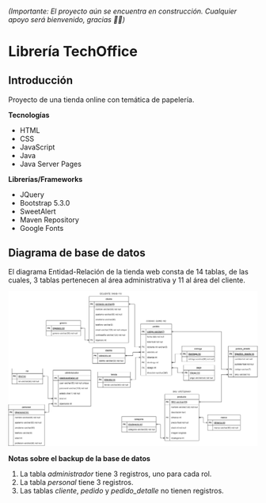 ###### (Importante: El proyecto aún se encuentra en construcción. Cualquier apoyo será bienvenido, gracias ✌🏻)

# Librería TechOffice

## Introducción
Proyecto de una tienda online con temática de papelería. 

**Tecnologías**
- HTML
- CSS
- JavaScript
- Java
- Java Server Pages

**Librerías/Frameworks**
- JQuery
- Bootstrap 5.3.0
- SweetAlert
- Maven Repository
- Google Fonts

## Diagrama de base de datos
El diagrama Entidad-Relación de la tienda web consta de 14 tablas, de las cuales, 3 tablas pertenecen al área administrativa y 11 al área del cliente.

<p align="center">
  <img src="http://raw.githubusercontent.com/brianinhu/app-libreria-bazar/master/database/graphic/dblibreriabazar.png" width="700" alt="Descripción de la imagen">
</p>

**Notas sobre el backup de la base de datos**
1. La tabla *administrador* tiene 3 registros, uno para cada rol.
2. La tabla *personal* tiene 3 registros.
3. Las tablas *cliente*, *pedido* y *pedido_detalle* no tienen registros.
